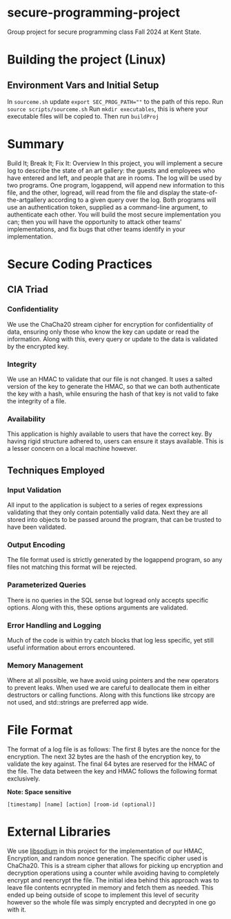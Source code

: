 # secure-programming-project
Group project for secure programming class Fall 2024 at Kent State.

# Building the project (Linux)
## Environment Vars and Initial Setup
In `sourceme.sh` update `export SEC_PROG_PATH=""` to the path of this repo.
Run `source scripts/sourceme.sh`
Run `mkdir executables`, this is where your executable files will be copied to.
Then run `buildProj`

# Summary
Build It; Break It; Fix It: Overview
In this project, you will implement a secure log to describe the state of an art gallery: the guests and
employees who have entered and left, and people that are in rooms. The log will be used by two
programs. One program, logappend, will append new information to this file, and the other, logread, 
will read from the file and display the state-of-the-artgallery according to a given query
over the log. Both programs will use an authentication token, supplied as a command-line argument, to
authenticate each other. You will build the most secure implementation you can; then you will have the opportunity to
attack other teams’ implementations, and fix bugs that other teams identify in your implementation.

# Secure Coding Practices
## CIA Triad
### Confidentiality
We use the ChaCha20 stream cipher for encryption for confidentiality of data, ensuring only those who know the key can update or read the information. Along with this, every query or update to the data is validated by the encrypted key.

### Integrity
We use an HMAC to validate that our file is not changed. It uses a salted version of the key to generate the HMAC, so that we can both authenticate the key with a hash, while ensuring the hash of that key is not valid to fake the integrity of a file.

### Availability
This application is highly available to users that have the correct key. By having rigid structure adhered to, users can ensure it stays available. This is a lesser concern on a local machine however.

## Techniques Employed
### Input Validation
All input to the application is subject to a series of regex expressions validating that they only contain potentially valid data. Next they are all stored into objects to be passed around the program, that can be trusted to have been validated.

### Output Encoding
The file format used is strictly generated by the logappend program, so any files not matching this format will be rejected.

### Parameterized Queries
There is no queries in the SQL sense but logread only accepts specific options. Along with this, these options arguments are validated.

### Error Handling and Logging
Much of the code is within try catch blocks that log less specific, yet still useful information about errors encountered.

### Memory Management
Where at all possible, we have avoid using pointers and the new operators to prevent leaks. When used we are careful to deallocate them in either destructors or calling functions. Along with this functions like strcopy are not used, and std::strings are preferred app wide.

# File Format
The format of a log file is as follows: The first 8 bytes are the nonce for the encryption. The next 32 bytes are the hash of the encryption key, to validate the key against. The final 64 bytes are reserved for the HMAC of the file. The data between the key and HMAC follows the following format exclusively.

**Note: Space sensitive**

`[timestamp] [name] [action] [room-id (optional)]`
# External Libraries
We use [libsodium](https://doc.libsodium.org/) in this project for the implementation of our HMAC, Encryption, and random nonce generation.
The specific cipher used is ChaCha20. This is a stream cipher that allows for picking up encryption and decryption operations using a counter while avoiding having to completely encrypt and reencrypt the file. The initial idea behind this approach was to leave file contents ecnrypted in memory and fetch them as needed. This ended up being outside of scope to implement this level of security however so the whole file was simply encrypted and decrypted in one go with it.